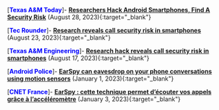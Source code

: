 [**<span style="color:blue">Texas A&M Today</span>**]- **[Researchers Hack Android Smartphones, Find A Security Risk](https://today.tamu.edu/2023/08/28/researchers-hack-android-smartphones-find-a-security-risk/)** (August 28, 2023){:target="_blank"}

[**<span style="color:blue">Tec Rounder</span>**]- **[Research reveals call security risk in smartphones](https://tecrounder.com/risk-in-smartphone-call/)** (August 23, 2023){:target="_blank"}

[**<span style="color:blue">Texas A&M Engineering</span>**]- **[Research hack reveals call security risk in smartphones](https://engineering.tamu.edu/news/2023/08/research-hack-reveals-call-security-risk-in-smartphones.html)** (August 17, 2023){:target="_blank"}

[**<span style="color:blue">Android Police</span>**]- **[EarSpy can eavesdrop on your phone conversations using motion sensors](https://www.androidpolice.com/earspy-attack-eavesdrop-using-motion-sensors/)** (January 1, 2023){:target="_blank"}

[**<span style="color:blue">CNET France</span>**]- **[EarSpy : cette technique permet d’écouter vos appels grâce à l’accéléromètre](https://www.cnetfrance.fr/news/earspy-cette-technique-permet-d-ecouter-vos-appels-grace-a-l-accelerometre-39951950.htm)** (January 3, 2023){:target="_blank"}